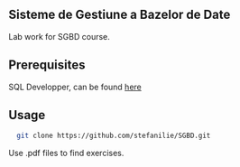 Sisteme de Gestiune a Bazelor de Date
-------------------------------------

Lab work for SGBD course.


Prerequisites
-------------
SQL Developper, can be found [here](http://193.226.51.37/down/sqldeveloper.zip)

Usage
-----

```bash
  git clone https://github.com/stefanilie/SGBD.git
```

Use .pdf files to find exercises.
